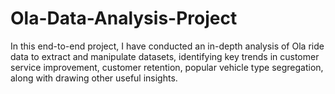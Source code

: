 # Ola-Data-Analysis-Project
In this end-to-end project, I have conducted an in-depth analysis of Ola ride data to extract and manipulate datasets, identifying key trends in customer service improvement, customer retention,  popular vehicle type segregation, along with drawing other useful insights.
